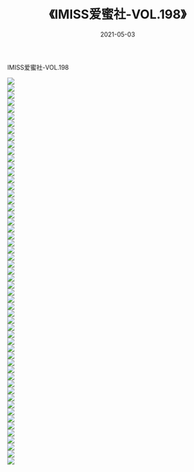 ﻿---
layout: post
title:  《IMISS爱蜜社-VOL.198》
date:   2021-05-03
img: http://img.660000.xyz/Sharelink/网络美图/2021/IMISS爱蜜社-VOL.198/000.jpg
categories: [美女, 清纯, 唯美]
---

IMISS爱蜜社-VOL.198

  ![](http://img.660000.xyz/Sharelink/网络美图/2021/IMISS爱蜜社-VOL.198/001.jpg) <br> ![](http://img.660000.xyz/Sharelink/网络美图/2021/IMISS爱蜜社-VOL.198/002.jpg) <br> ![](http://img.660000.xyz/Sharelink/网络美图/2021/IMISS爱蜜社-VOL.198/003.jpg) <br> ![](http://img.660000.xyz/Sharelink/网络美图/2021/IMISS爱蜜社-VOL.198/004.jpg) <br> ![](http://img.660000.xyz/Sharelink/网络美图/2021/IMISS爱蜜社-VOL.198/005.jpg) <br> ![](http://img.660000.xyz/Sharelink/网络美图/2021/IMISS爱蜜社-VOL.198/006.jpg) <br> ![](http://img.660000.xyz/Sharelink/网络美图/2021/IMISS爱蜜社-VOL.198/007.jpg) <br> ![](http://img.660000.xyz/Sharelink/网络美图/2021/IMISS爱蜜社-VOL.198/008.jpg) <br> ![](http://img.660000.xyz/Sharelink/网络美图/2021/IMISS爱蜜社-VOL.198/009.jpg) <br> ![](http://img.660000.xyz/Sharelink/网络美图/2021/IMISS爱蜜社-VOL.198/010.jpg) <br> ![](http://img.660000.xyz/Sharelink/网络美图/2021/IMISS爱蜜社-VOL.198/011.jpg) <br> ![](http://img.660000.xyz/Sharelink/网络美图/2021/IMISS爱蜜社-VOL.198/012.jpg) <br> ![](http://img.660000.xyz/Sharelink/网络美图/2021/IMISS爱蜜社-VOL.198/013.jpg) <br> ![](http://img.660000.xyz/Sharelink/网络美图/2021/IMISS爱蜜社-VOL.198/014.jpg) <br> ![](http://img.660000.xyz/Sharelink/网络美图/2021/IMISS爱蜜社-VOL.198/015.jpg) <br> ![](http://img.660000.xyz/Sharelink/网络美图/2021/IMISS爱蜜社-VOL.198/016.jpg) <br> ![](http://img.660000.xyz/Sharelink/网络美图/2021/IMISS爱蜜社-VOL.198/017.jpg) <br> ![](http://img.660000.xyz/Sharelink/网络美图/2021/IMISS爱蜜社-VOL.198/018.jpg) <br> ![](http://img.660000.xyz/Sharelink/网络美图/2021/IMISS爱蜜社-VOL.198/019.jpg) <br> ![](http://img.660000.xyz/Sharelink/网络美图/2021/IMISS爱蜜社-VOL.198/020.jpg) <br> ![](http://img.660000.xyz/Sharelink/网络美图/2021/IMISS爱蜜社-VOL.198/021.jpg) <br> ![](http://img.660000.xyz/Sharelink/网络美图/2021/IMISS爱蜜社-VOL.198/022.jpg) <br> ![](http://img.660000.xyz/Sharelink/网络美图/2021/IMISS爱蜜社-VOL.198/023.jpg) <br> ![](http://img.660000.xyz/Sharelink/网络美图/2021/IMISS爱蜜社-VOL.198/024.jpg) <br> ![](http://img.660000.xyz/Sharelink/网络美图/2021/IMISS爱蜜社-VOL.198/025.jpg) <br> ![](http://img.660000.xyz/Sharelink/网络美图/2021/IMISS爱蜜社-VOL.198/026.jpg) <br> ![](http://img.660000.xyz/Sharelink/网络美图/2021/IMISS爱蜜社-VOL.198/027.jpg) <br> ![](http://img.660000.xyz/Sharelink/网络美图/2021/IMISS爱蜜社-VOL.198/028.jpg) <br> ![](http://img.660000.xyz/Sharelink/网络美图/2021/IMISS爱蜜社-VOL.198/029.jpg) <br> ![](http://img.660000.xyz/Sharelink/网络美图/2021/IMISS爱蜜社-VOL.198/030.jpg) <br> ![](http://img.660000.xyz/Sharelink/网络美图/2021/IMISS爱蜜社-VOL.198/031.jpg) <br> ![](http://img.660000.xyz/Sharelink/网络美图/2021/IMISS爱蜜社-VOL.198/032.jpg) <br> ![](http://img.660000.xyz/Sharelink/网络美图/2021/IMISS爱蜜社-VOL.198/033.jpg) <br> ![](http://img.660000.xyz/Sharelink/网络美图/2021/IMISS爱蜜社-VOL.198/034.jpg) <br> ![](http://img.660000.xyz/Sharelink/网络美图/2021/IMISS爱蜜社-VOL.198/035.jpg) <br> ![](http://img.660000.xyz/Sharelink/网络美图/2021/IMISS爱蜜社-VOL.198/036.jpg) <br> ![](http://img.660000.xyz/Sharelink/网络美图/2021/IMISS爱蜜社-VOL.198/037.jpg) <br> ![](http://img.660000.xyz/Sharelink/网络美图/2021/IMISS爱蜜社-VOL.198/038.jpg) <br> ![](http://img.660000.xyz/Sharelink/网络美图/2021/IMISS爱蜜社-VOL.198/039.jpg) <br> ![](http://img.660000.xyz/Sharelink/网络美图/2021/IMISS爱蜜社-VOL.198/040.jpg) <br> ![](http://img.660000.xyz/Sharelink/网络美图/2021/IMISS爱蜜社-VOL.198/041.jpg) <br> ![](http://img.660000.xyz/Sharelink/网络美图/2021/IMISS爱蜜社-VOL.198/042.jpg) <br> ![](http://img.660000.xyz/Sharelink/网络美图/2021/IMISS爱蜜社-VOL.198/043.jpg) <br> ![](http://img.660000.xyz/Sharelink/网络美图/2021/IMISS爱蜜社-VOL.198/044.jpg) <br> ![](http://img.660000.xyz/Sharelink/网络美图/2021/IMISS爱蜜社-VOL.198/045.jpg) <br> ![](http://img.660000.xyz/Sharelink/网络美图/2021/IMISS爱蜜社-VOL.198/046.jpg) <br> ![](http://img.660000.xyz/Sharelink/网络美图/2021/IMISS爱蜜社-VOL.198/047.jpg) <br> ![](http://img.660000.xyz/Sharelink/网络美图/2021/IMISS爱蜜社-VOL.198/048.jpg) <br> ![](http://img.660000.xyz/Sharelink/网络美图/2021/IMISS爱蜜社-VOL.198/049.jpg) <br> ![](http://img.660000.xyz/Sharelink/网络美图/2021/IMISS爱蜜社-VOL.198/050.jpg) <br> ![](http://img.660000.xyz/Sharelink/网络美图/2021/IMISS爱蜜社-VOL.198/051.jpg) <br> ![](http://img.660000.xyz/Sharelink/网络美图/2021/IMISS爱蜜社-VOL.198/052.jpg) <br> ![](http://img.660000.xyz/Sharelink/网络美图/2021/IMISS爱蜜社-VOL.198/053.jpg) <br> ![](http://img.660000.xyz/Sharelink/网络美图/2021/IMISS爱蜜社-VOL.198/054.jpg) <br> ![](http://img.660000.xyz/Sharelink/网络美图/2021/IMISS爱蜜社-VOL.198/055.jpg) <br>